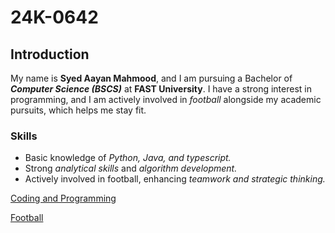 # 24K-0642

## Introduction
My name is **Syed Aayan Mahmood**, and I am pursuing a Bachelor of ***Computer Science (BSCS)*** at **FAST University**. I have a strong interest in programming, and I am actively involved in _football_ alongside my academic pursuits, which helps me stay fit.

### Skills

- Basic knowledge of _Python, Java, and typescript._
- Strong _analytical skills_ and _algorithm development._
- Actively involved in football, enhancing _teamwork and strategic thinking._

[Coding and Programming](https://images.app.goo.gl/ymdRhQZkzZFvdk1A6)

[Football](https://images.app.goo.gl/8frfupjXZKeqQ9P89)
